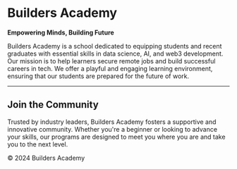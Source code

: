 # Builders Academy

**Empowering Minds, Building Future**

Builders Academy is a school dedicated to equipping students and recent graduates with essential skills in data science, AI, and web3 development. Our mission is to help learners secure remote jobs and build successful careers in tech. We offer a playful and engaging learning environment, ensuring that our students are prepared for the future of work.

---

## Join the Community

Trusted by industry leaders, Builders Academy fosters a supportive and innovative community. Whether you're a beginner or looking to advance your skills, our programs are designed to meet you where you are and take you to the next level.

© 2024 Builders Academy
